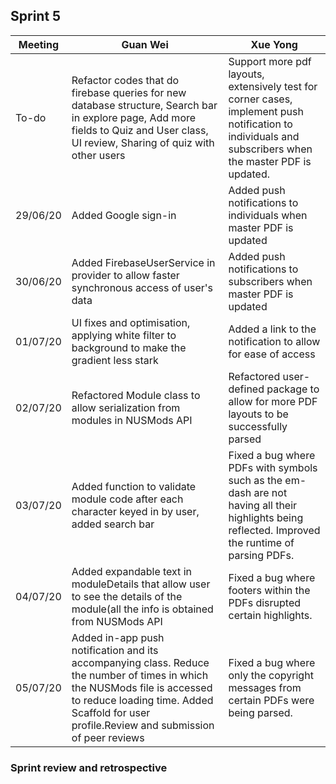 ## Sprint 5

Meeting|Guan Wei|Xue Yong
---|---------|----------
To-do|Refactor codes that do firebase queries for new database structure, Search bar in explore page, Add more fields to Quiz and User class, UI review, Sharing of quiz with other users|Support more pdf layouts, extensively test for corner cases, implement push notification to individuals and subscribers when the master PDF is updated.
29/06/20|Added Google sign-in|Added push notifications to individuals when master PDF is updated
30/06/20|Added FirebaseUserService in provider to allow faster synchronous access of user's data|Added push notifications to subscribers when master PDF is updated
01/07/20|UI fixes and optimisation, applying white filter to background to make the gradient less stark|Added a link to the notification to allow for ease of access
02/07/20|Refactored Module class to allow serialization from modules in NUSMods API|Refactored user-defined package to allow for more PDF layouts to be successfully parsed
03/07/20|Added function to validate module code after each character keyed in by user, added search bar|Fixed a bug where PDFs with symbols such as the em-dash are not having all their highlights being reflected. Improved the runtime of parsing PDFs.
04/07/20|Added expandable text in moduleDetails that allow user to see the details of the module(all the info is obtained from NUSMods API|Fixed a bug where footers within the PDFs disrupted certain highlights. 
05/07/20|Added in-app push notification and its accompanying class. Reduce the number of times in which the NUSMods file is accessed to reduce loading time. Added Scaffold for user profile.Review and submission of peer reviews|Fixed a bug where only the copyright messages from certain PDFs were being parsed.

### Sprint review and retrospective
